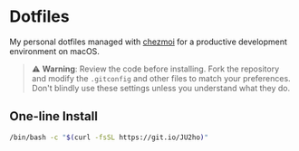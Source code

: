 # Dotfiles

My personal dotfiles managed with [chezmoi](https://www.chezmoi.io/) for a productive development environment on macOS.

> ⚠️ **Warning**: Review the code before installing. Fork the repository and modify the `.gitconfig` and other files to match your preferences. Don't blindly use these settings unless you understand what they do.

## One-line Install
```sh
/bin/bash -c "$(curl -fsSL https://git.io/JU2ho)"
```
